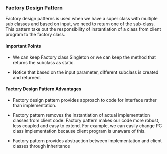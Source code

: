 
### Factory Design Pattern

Factory design patterns is used when we have a super class with multiple sub classes
and based on input, we need to return one of the sub-class. This pattern take out the
responsibility of instantiation of a class from client program to the factory class.

#### Important Points

- We can keep Factory class Singleton or we can keep the method that returns the subclass
as static.

- Notice that based on the input parameter, different subclass is created and returned. 

#### Factory Design Pattern Advantages

- Factory design pattern provides approach to code for interface rather than implementation.

- Factory pattern removes the instantiation of actual implementation classes from client code.
Factory pattern makes our code more robust, less coupled and easy to extend. For example,
we can easily change PC class implementation because client program is unaware of this.

- Factory pattern provides abstraction between implementation and client classes through inheritance